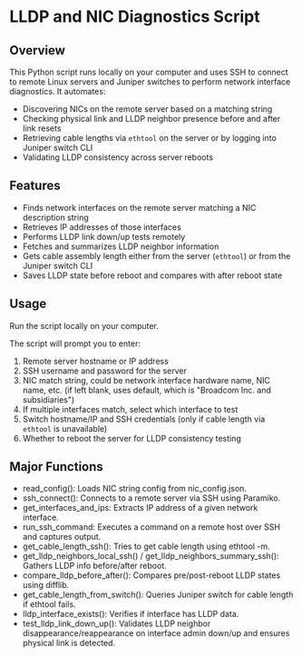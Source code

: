 # LLDP and NIC Diagnostics Script

## Overview

This Python script runs locally on your computer and uses SSH to connect to remote Linux servers and Juniper switches to perform network interface diagnostics. It automates:

- Discovering NICs on the remote server based on a matching string
- Checking physical link and LLDP neighbor presence before and after link resets
- Retrieving cable lengths via `ethtool` on the server or by logging into Juniper switch CLI
- Validating LLDP consistency across server reboots


## Features

- Finds network interfaces on the remote server matching a NIC description string
- Retrieves IP addresses of those interfaces
- Performs LLDP link down/up tests remotely
- Fetches and summarizes LLDP neighbor information
- Gets cable assembly length either from the server (`ethtool`) or from the Juniper switch CLI
- Saves LLDP state before reboot and compares with after reboot state


## Usage

Run the script locally on your computer.

The script will prompt you to enter:
1. Remote server hostname or IP address
2. SSH username and password for the server
3. NIC match string, could be network interface hardware name, NIC name, etc. (if left blank, uses default, which is "Broadcom Inc. and subsidiaries")
4. If multiple interfaces match, select which interface to test
5. Switch hostname/IP and SSH credentials (only if cable length via `ethtool` is unavailable)
6. Whether to reboot the server for LLDP consistency testing

## Major Functions

- read_config(): Loads NIC string config from nic_config.json.
- ssh_connect(): Connects to a remote server via SSH using Paramiko.
- get_interfaces_and_ips: Extracts IP address of a given network interface.
- run_ssh_command: Executes a command on a remote host over SSH and captures output.
- get_cable_length_ssh(): Tries to get cable length using ethtool -m.
- get_lldp_neighbors_local_ssh() / get_lldp_neighbors_summary_ssh(): Gathers LLDP info before/after reboot.
- compare_lldp_before_after(): Compares pre/post-reboot LLDP states using difflib.
- get_cable_length_from_switch(): Queries Juniper switch for cable length if ethtool fails.
- lldp_interface_exists(): Verifies if interface has LLDP data.
- test_lldp_link_down_up(): Validates LLDP neighbor disappearance/reappearance on interface admin down/up and ensures physical link is detected.


